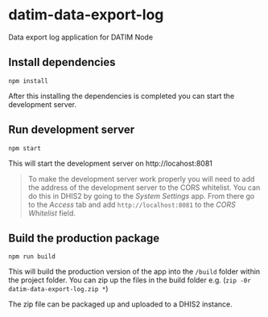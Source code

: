 # datim-data-export-log
Data export log application for DATIM Node

## Install dependencies
```
npm install
```
After this installing the dependencies is completed you can start the development server.

## Run development server
```
npm start
```
This will start the development server on http://locahost:8081

> To make the development server work properly you will need to add the address of the development server to the CORS whitelist. You can do this in DHIS2 by going to the _System Settings_ app. From there go to the _Access_ tab and add `http://localhost:8081` to the _CORS Whitelist_ field.

## Build the production package
```
npm run build
```
This will build the production version of the app into the `/build` folder within the project folder.
You can zip up the files in the build folder e.g. (`zip -0r datim-data-export-log.zip *`)

The zip file can be packaged up and uploaded to a DHIS2 instance.
